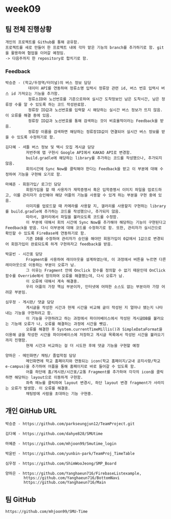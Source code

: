 # week09

## 팀 전체 진행상황
    
    개인의 프로젝트를 Github를 통해 공유함.
    프로젝트를 새로 만들어 한 프로젝트 내에 각자 맡은 기능의 branch를 추가하기로 함. git을 활용하여 협업을 이어갈 예정임.
    -> 다음주까지 한 repository로 합치기로 함.

### Feedback

    박승준 - (학교/두정역/터미널)의 버스 정보 담당
              데이터 API를 연동하여 정류소명 입력시 정류장 관련 id, 버스 번호 입력시 버스 id 가져오는 기능을 추가함.
              정류소ID와 노선번호를 기준으로하여 실시간 도착정보인 남은 도착시간, 남은 정류장 수를 알 수 있도록 하는 코드 작성완료함.
              정류장 ID값과 노선번호를 입력할 시 해당하는 실시간 버스 정보가 뜨지 않음. 이 오류를 해결 중에 있음.
              정류장 ID값과 노선번호를 통해 검색하는 것이 비효율적이라는 Feedback을 받음.
              정류장 이름을 검색하면 해당하는 정류장ID값이 연결되어 실시간 버스 정보를 받을 수 있도록 수정하기로 함.
    
    김다혜 - 셔틀 버스 정보 및 택시 모집 게시글 담당
             저번주에 맵 구현시 Google API에서 KAKAO API로 변경함. 
             build.gradle에 해당하는 library를 추가하는 코드를 작성했으나, 추가되지 않음.
             회의시간에 Sync Now를 클릭해야 한다는 Feedback을 받고 이 부분에 대해 수정하여 기능을 구현해 오기로 함.
    
    마혜준 - 회원가입/ 로그인 담당
             회원가입을 할 때 사용자가 재학증명서 혹은 입학증명서 이미지 파일을 업로드하고, 이를 관리자가 승인해야 해당 어플의 기능을 사용할 수 있게 하는 부분을 구현 중에 있음.
             이미지를 업로드할 때 카메라를 사용할 지, 갤러리를 사용할지 구현하는 library를 build.gradle에 추가하는 코드를 작성했으나, 추가되지 않음.
             따라서, 갤러리에서 파일을 불러오도록 코드를 수정함.
             이 부분에 대해서 회의 시간에 Sync Now를 추가해야 해당하는 기능이 구현된다고 Feedback을 받음. 다시 이부분에 대해 코드를 수정하기로 함. 또한, 관리자가 실시간으로 확인할 수 있도록 FireBase에 연동하기로 함.
             기존 DB를 수정하여 관리자가 승인을 해야만 회원가입이 0값에서 1값으로 변경되어 회원가입이 완료되도록 하게 구현하자고 feedback을 받음.
    
    박윤빈 - 시간표 담당
             Fragment를 사용하여 레이아웃을 설계하였는데, 이 과정에서 버튼을 누르면 다른 레이아웃으로 이동하는 부분이 오류가 남.
             그 이유는 Fragment 안에 Onclick 함수를 정의할 수 없기 때문인데 OnClick 함수를 Override해서 정의하여 오류를 해결했는데, 다시 오류가 남.
             이 오류에 대해서 계속 해결중.
             우리 어플의 가장 핵심 부분이자, 인터넷에 어떠한 소스도 없는 부분이라 가장 어려운 부분임.
    
    심우정 - 게시판/ 댓글 담당
             게시글을 작성한 시간과 현재 시간을 비교해 글이 작성된 지 얼마나 됐는지 나타내는 기능을 구현하려고 함.
             이 기능을 구현하려고 하는 과정에서 파이어베이스에서 작성된 게시글DB를 불러오는 기능에 오류가 나, 오류를 해결하는 과정에 시간을 뺏김.
             오류를 해결한 후 System.currentTimeMillis()과 SimpleDataFormat을 이용해 글을 작성한 시간을 파이어베이스에 저장하고 게시글 목록에서 작성된 시간을 불러오기까지 진행함.
             현재 시간과 비교하는 걸 더 시도한 후에 댓글 기능을 구현할 예정
    
    양하은 - 메인화면/ 채팅/ 졸업학점 담당
             메인화면에 학교 홈페이지와 연동되는 icon(학교 홈페이지/교내 공지사항/학교 e-campus)을 추가하여 어플을 통해 홈페이지로 바로 들어갈 수 있도록 함.
             어플 하단에 홈/게시판/시간표/교통 Fragment를 추가하여 각각의 icon을 클릭하면 해당하는 layout으로 이동하게 구현함.
             좌측 메뉴를 클릭하여 layout 변경시, 하단 layout 변경 fragment가 사라지는 오류가 발생함. 이 오류를 해결중.
             채팅방에 사람을 초대하는 기능 구현중.
            

## 개인 GitHub URL
    박승준 - https://github.com/parkseungjun12/TeamProject.git
    
    김다혜 - https://github.com/dahye828/SMUtime
    
    마혜준 - https://github.com/mhjoon99/Smutime_login
    
    박윤빈 - https://github.com/yunbin-park/TeamProj_TimeTable
    
    심우정 - https://github.com/ShimWooJeong/SMP_Board
    
    양하은 - https://github.com/Yanghaeun716/FirebaseListexample,
            https://github.com/Yanghaeun716/BottomNavi
            https://github.com/Yanghaeun716/Main

## 팀 GitHub
    
    https://github.com/mhjoon99/SMU-Time
